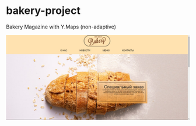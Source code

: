 # bakery-project
Bakery Magazine with Y.Maps (non-adaptive)

<div>
  <img src="https://github.com/meltoroun/bakery-project/blob/master/screenshots/main.jpg" alt="Main" title="Main">
</div>
